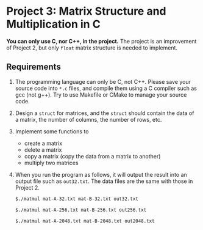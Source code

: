 # Project 3: Matrix Structure and Multiplication in C

**You can only use C, nor C++, in the project.** The project is an improvement of Project 2, but only `float` matrix structure is needed to implement.

## Requirements

1. The programming language can only be C, not C++. Please save your source code into `*.c` files, and compile them using a C compiler such as gcc (not g++). Try to use Makefile or CMake to manage your source code.

1. Design a `struct` for matrices, and the `struct` should contain the data of a matrix, the number of columns, the number of rows, etc. 

1. Implement some functions to 
    * create a matrix
    * delete a matrix
    * copy a matrix (copy the data from a matrix to another)
    * multiply two matrices


1. When you run the program as follows, it will output the result into an output file such as `out32.txt`. The data files are the same with those in Project 2.

    ```bash
    $./matmul mat-A-32.txt mat-B-32.txt out32.txt
    ```
    ```bash
    $./matmul mat-A-256.txt mat-B-256.txt out256.txt
    ```
    ```bash
    $./matmul mat-A-2048.txt mat-B-2048.txt out2048.txt
    ```

    

